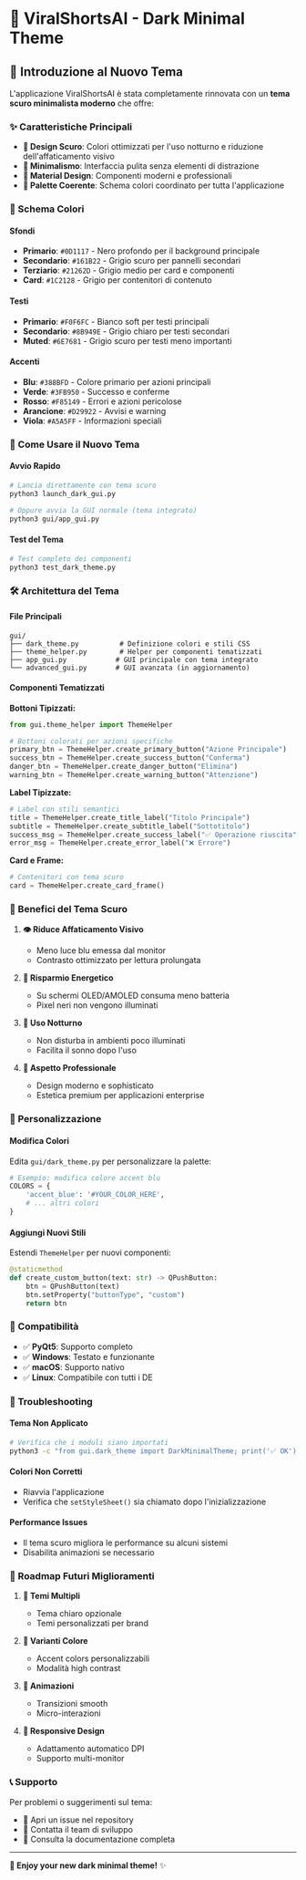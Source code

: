 # 🎨 ViralShortsAI - Dark Minimal Theme

## 🌟 Introduzione al Nuovo Tema

L'applicazione ViralShortsAI è stata completamente rinnovata con un **tema scuro minimalista moderno** che offre:

### ✨ Caratteristiche Principali

- **🌙 Design Scuro**: Colori ottimizzati per l'uso notturno e riduzione dell'affaticamento visivo
- **🎯 Minimalismo**: Interfaccia pulita senza elementi di distrazione
- **💎 Material Design**: Componenti moderni e professionali
- **🎨 Palette Coerente**: Schema colori coordinato per tutta l'applicazione

### 🎨 Schema Colori

#### Sfondi
- **Primario**: `#0D1117` - Nero profondo per il background principale
- **Secondario**: `#161B22` - Grigio scuro per pannelli secondari  
- **Terziario**: `#21262D` - Grigio medio per card e componenti
- **Card**: `#1C2128` - Grigio per contenitori di contenuto

#### Testi
- **Primario**: `#F0F6FC` - Bianco soft per testi principali
- **Secondario**: `#8B949E` - Grigio chiaro per testi secondari
- **Muted**: `#6E7681` - Grigio scuro per testi meno importanti

#### Accenti
- **Blu**: `#388BFD` - Colore primario per azioni principali
- **Verde**: `#3FB950` - Successo e conferme
- **Rosso**: `#F85149` - Errori e azioni pericolose
- **Arancione**: `#D29922` - Avvisi e warning
- **Viola**: `#A5A5FF` - Informazioni speciali

### 🚀 Come Usare il Nuovo Tema

#### Avvio Rapido
```bash
# Lancia direttamente con tema scuro
python3 launch_dark_gui.py

# Oppure avvia la GUI normale (tema integrato)
python3 gui/app_gui.py
```

#### Test del Tema
```bash
# Test completo dei componenti
python3 test_dark_theme.py
```

### 🛠️ Architettura del Tema

#### File Principali
```
gui/
├── dark_theme.py          # Definizione colori e stili CSS
├── theme_helper.py        # Helper per componenti tematizzati
├── app_gui.py            # GUI principale con tema integrato
└── advanced_gui.py       # GUI avanzata (in aggiornamento)
```

#### Componenti Tematizzati

**Bottoni Tipizzati:**
```python
from gui.theme_helper import ThemeHelper

# Bottoni colorati per azioni specifiche
primary_btn = ThemeHelper.create_primary_button("Azione Principale")
success_btn = ThemeHelper.create_success_button("Conferma")
danger_btn = ThemeHelper.create_danger_button("Elimina")
warning_btn = ThemeHelper.create_warning_button("Attenzione")
```

**Label Tipizzate:**
```python
# Label con stili semantici
title = ThemeHelper.create_title_label("Titolo Principale")
subtitle = ThemeHelper.create_subtitle_label("Sottotitolo")
success_msg = ThemeHelper.create_success_label("✅ Operazione riuscita")
error_msg = ThemeHelper.create_error_label("❌ Errore")
```

**Card e Frame:**
```python
# Contenitori con tema scuro
card = ThemeHelper.create_card_frame()
```

### 🎯 Benefici del Tema Scuro

1. **👁️ Riduce Affaticamento Visivo**
   - Meno luce blu emessa dal monitor
   - Contrasto ottimizzato per lettura prolungata

2. **🔋 Risparmio Energetico**
   - Su schermi OLED/AMOLED consuma meno batteria
   - Pixel neri non vengono illuminati

3. **🌙 Uso Notturno**
   - Non disturba in ambienti poco illuminati
   - Facilita il sonno dopo l'uso

4. **💼 Aspetto Professionale**
   - Design moderno e sophisticato
   - Estetica premium per applicazioni enterprise

### 🔧 Personalizzazione

#### Modifica Colori
Edita `gui/dark_theme.py` per personalizzare la palette:

```python
# Esempio: modifica colore accent blu
COLORS = {
    'accent_blue': '#YOUR_COLOR_HERE',
    # ... altri colori
}
```

#### Aggiungi Nuovi Stili
Estendi `ThemeHelper` per nuovi componenti:

```python
@staticmethod
def create_custom_button(text: str) -> QPushButton:
    btn = QPushButton(text)
    btn.setProperty("buttonType", "custom")
    return btn
```

### 📱 Compatibilità

- ✅ **PyQt5**: Supporto completo
- ✅ **Windows**: Testato e funzionante
- ✅ **macOS**: Supporto nativo
- ✅ **Linux**: Compatibile con tutti i DE

### 🐛 Troubleshooting

#### Tema Non Applicato
```bash
# Verifica che i moduli siano importati
python3 -c "from gui.dark_theme import DarkMinimalTheme; print('✅ OK')"
```

#### Colori Non Corretti
- Riavvia l'applicazione
- Verifica che `setStyleSheet()` sia chiamato dopo l'inizializzazione

#### Performance Issues
- Il tema scuro migliora le performance su alcuni sistemi
- Disabilita animazioni se necessario

### 🚀 Roadmap Futuri Miglioramenti

1. **🎨 Temi Multipli**
   - Tema chiaro opzionale
   - Temi personalizzati per brand

2. **🌈 Varianti Colore**
   - Accent colors personalizzabili
   - Modalità high contrast

3. **💫 Animazioni**
   - Transizioni smooth
   - Micro-interazioni

4. **📱 Responsive Design**
   - Adattamento automatico DPI
   - Supporto multi-monitor

### 📞 Supporto

Per problemi o suggerimenti sul tema:
- 🐛 Apri un issue nel repository
- 💬 Contatta il team di sviluppo
- 📖 Consulta la documentazione completa

---

**🎨 Enjoy your new dark minimal theme!** ✨
